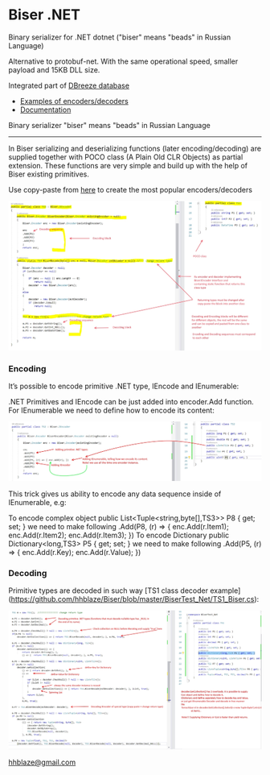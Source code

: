 # Biser .NET
Binary serializer for .NET dotnet ("biser" means "beads" in Russian Language)

Alternative to protobuf-net. 
With the same operational speed, smaller payload and 15KB DLL size.

Integrated part of [DBreeze database](https://github.com/hhblaze/DBreeze)

- [Examples of encoders/decoders](https://github.com/hhblaze/Biser/blob/master/BiserTest_Net/Program.cs)
- [Documentation](https://docs.google.com/document/d/e/2PACX-1vQa3C506Esw3Fkroj4OA5erGOHEZpAtnXcQQ90R0w1wnFqO_16CH0dUfBJZt_ppB15ykoZWI9eR8KcG/pub)

Binary serializer "biser" means "beads" in Russian Language

-------------

In Biser serializing and deserializing functions (later encoding/decoding) are supplied together with POCO class (A Plain Old CLR Objects) as partial extension. 
These functions are very simple and build up with the help of Biser existing primitives.

Use copy-paste from [here](https://github.com/hhblaze/Biser/tree/master/BiserTest_Net) to create the most popular encoders/decoders

![dp1](https://github.com/hhblaze/Biser/blob/master/Docu/dp1.jpg?raw=true)

### Encoding

It’s possible to encode primitive .NET type, IEncode and IEnumerable:

.NET Primitives and IEncode can be just added into encoder.Add function.
For IEnumerable we need to define how to encode its content:

![dp2](https://github.com/hhblaze/Biser/blob/master/Docu/dp2.jpg?raw=true)

This trick gives us ability to encode any data sequence inside of IEnumerable, e.g:

To encode complex object 
public List<Tuple<string,byte[],TS3>> P8 { get; set; }
we need to make following
.Add(P8, (r) => { enc.Add(r.Item1); enc.Add(r.Item2); enc.Add(r.Item3); })
To encode Dictionary 
public Dictionary<long,TS3> P5 { get; set; }
we need to make following
.Add(P5, (r) => { enc.Add(r.Key); enc.Add(r.Value); })

### Decoding

Primitive types are decoded in such way [TS1 class decoder example] (https://github.com/hhblaze/Biser/blob/master/BiserTest_Net/TS1_Biser.cs):

![dp3](https://github.com/hhblaze/Biser/blob/master/Docu/dp3.jpg?raw=true)

hhblaze@gmail.com
